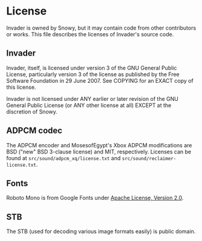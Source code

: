 # License
Invader is owned by Snowy, but it may contain code from other contributors or
works. This file describes the licenses of Invader's source code.

## Invader
Invader, itself, is licensed under version 3 of the GNU General Public License,
particularly version 3 of the license as published by the Free Software
Foundation in 29 June 2007. See COPYING for an EXACT copy of this license.

Invader is not licensed under ANY earlier or later revision of the GNU General
Public License (or ANY other license at all) EXCEPT at the discretion of Snowy.

## ADPCM codec
The ADPCM encoder and MosesofEgypt's Xbox ADPCM modifications are BSD ("new" BSD
3-clause license) and MIT, respectively. Licenses can be found at
`src/sound/adpcm_xq/license.txt` and `src/sound/reclaimer-license.txt`.

## Fonts
Roboto Mono is from Google Fonts under [Apache License, Version 2.0].

[Apache License, Version 2.0]: http://www.apache.org/licenses/LICENSE-2.0

## STB
The STB (used for decoding various image formats easily) is public domain.
